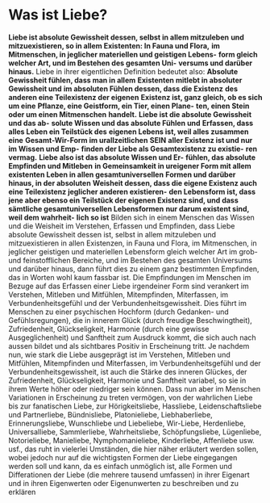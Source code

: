 # Was ist Liebe?
**Liebe ist absolute Gewissheit dessen, selbst in allem mitzuleben**
**und mitzuexistieren, so in allem Existenten: In Fauna und Flora,**
**im Mitmenschen, in jeglicher materiellen und geistigen Lebens-**
**form gleich welcher Art, und im Bestehen des gesamten Uni-**
**versums und darüber hinaus.**
Liebe in ihrer eigentlichen Definition bedeutet also:
**Absolute Gewissheit fühlen, dass man in allem**
**Existenten mitlebt in absoluter Gewissheit und**
**im absoluten Fühlen dessen, dass die Existenz**
**des anderen eine Teilexistenz der eigenen**
**Existenz ist, ganz gleich, ob es sich um eine**
**Pflanze, eine Geistform, ein Tier, einen Plane-**
**ten, einen Stein oder um einen Mitmenschen**
**handelt.**
**Liebe ist die absolute Gewissheit und das ab-**
**solute Wissen und das absolute Fühlen und**
**Erfassen, dass alles Leben ein Teilstück des**
**eigenen Lebens ist, weil alles zusammen eine**
**Gesamt-Wir-Form im urallzeitlichen** **SEIN**
**aller Existenz ist und nur im Wissen und Emp-**
**finden der Liebe als Gesamtexistenz zu existie-**
**ren vermag.**
**Liebe also ist das absolute Wissen und Er-**
**fühlen, das absolute Empfinden und Mitleben**
**in Gemeinsamkeit in ureigener Form mit allem**
**existenten Leben in allen gesamtuniversellen**
**Formen und darüber hinaus, in der absoluten**
**Weisheit dessen, dass die eigene Existenz auch**
**eine Teilexistenz jeglicher anderen existieren-**
**den Lebensform ist, dass jene aber ebenso ein**
**Teilstück der eigenen Existenz sind, und dass**
**sämtliche gesamtuniversellen Lebensformen**
**nur darum existent sind, weil dem wahrheit-**
**lich so ist**
Bilden sich in einem Menschen das Wissen und die Weisheit im Verstehen, Erfassen und Empfinden, dass Liebe absolute Gewissheit dessen ist, selbst in allem mitzuleben und mitzuexistieren in allen Existenzen, in Fauna und Flora, im Mitmenschen, in jeglicher geistigen und materiellen Lebensform gleich welcher Art im grob- und feinstofflichen Bereiche, und im Bestehen des gesamten Universums und darüber hinaus, dann führt dies zu einem ganz bestimmten Empfinden, das in Worten wohl kaum fassbar ist.
Die Empfindungen im Menschen im Bezuge auf das Erfassen einer Liebe irgendeiner Form sind verankert im Verstehen, Mitleben und Mitfühlen, Mitempfinden, Miterfassen, im Verbundenheitsgefühl und der Verbundenheitsgewissheit. Dies führt im Menschen zu einer psychischen Hochform (durch Gedanken- und Gefühlsregungen), die in innerem Glück (durch freudige Beschwingtheit), Zufriedenheit, Glückseligkeit, Harmonie (durch eine gewisse Ausgeglichenheit) und Sanftheit zum Ausdruck kommt, die sich auch nach aussen bildet und als sichtbares Positiv in Erscheinung tritt.
Je nachdem nun, wie stark die Liebe ausgeprägt ist im Verstehen, Mitleben und Mitfühlen, Mitempfinden und Miterfassen, im Verbundenheitsgefühl und der Verbundenheitsgewissheit, ist auch die Stärke des inneren Glückes, der Zufriedenheit, Glückseligkeit, Harmonie und Sanftheit variabel, so sie in ihrem Werte höher oder niedriger sein können.
Dass nun aber im Menschen Variationen in Erscheinung zu treten vermögen, von der wahrlichen Liebe bis zur fanatischen Liebe, zur Hörigkeitsliebe, Hassliebe, Leidenschaftsliebe und Partnerliebe, Bündnisliebe, Platonieliebe, Liebhaberliebe, Erinnerungsliebe, Wunschliebe und Liebeliebe, Wir-Liebe, Herdenliebe, Universalliebe, Sammlerliebe, Wahrheitsliebe, Schöpfungsliebe, Lügenliebe, Notorieliebe, Manieliebe, Nymphomanieliebe, Kinderliebe, Affenliebe usw. usf., das ruht in vielerlei Umständen, die hier näher erläutert werden sollen, wobei jedoch nur auf die wichtigsten Formen der Liebe eingegangen werden soll und kann, da es einfach unmöglich ist, alle Formen und Differationen der Liebe (die mehrere tausend umfassen) in ihrer Eigenart und in ihren Eigenwerten oder Eigenunwerten zu beschreiben und zu erklären
